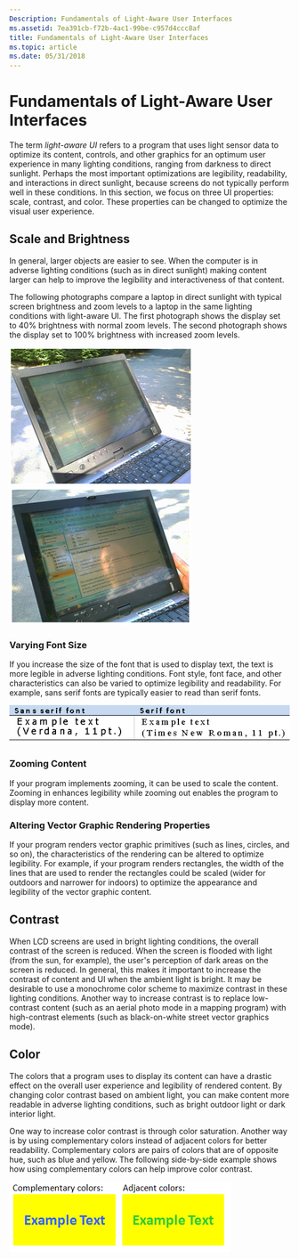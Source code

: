 ```yaml
---
Description: Fundamentals of Light-Aware User Interfaces
ms.assetid: 7ea391cb-f72b-4ac1-99be-c957d4ccc8af
title: Fundamentals of Light-Aware User Interfaces
ms.topic: article
ms.date: 05/31/2018
---
```


# Fundamentals of Light-Aware User Interfaces

The term *light-aware UI* refers to a program that uses light sensor data to optimize its content, controls, and other graphics for an optimum user experience in many lighting conditions, ranging from darkness to direct sunlight. Perhaps the most important optimizations are legibility, readability, and interactions in direct sunlight, because screens do not typically perform well in these conditions. In this section, we focus on three UI properties: scale, contrast, and color. These properties can be changed to optimize the visual user experience.

## Scale and Brightness

In general, larger objects are easier to see. When the computer is in adverse lighting conditions (such as in direct sunlight) making content larger can help to improve the legibility and interactiveness of that content.

The following photographs compare a laptop in direct sunlight with typical screen brightness and zoom levels to a laptop in the same lighting conditions with light-aware UI. The first photograph shows the display set to 40% brightness with normal zoom levels. The second photograph shows the display set to 100% brightness with increased zoom levels.

![laptop display at 40% brightness with normal zoom levels](images/laptop-40.png)![laptop display at 100% brightness with increased zoom levels](images/laptop-100.png)

### Varying Font Size

If you increase the size of the font that is used to display text, the text is more legible in adverse lighting conditions. Font style, font face, and other characteristics can also be varied to optimize legibility and readability. For example, sans serif fonts are typically easier to read than serif fonts.

![sans serif font compared to serif font](images/fonts.png)

### Zooming Content

If your program implements zooming, it can be used to scale the content. Zooming in enhances legibility while zooming out enables the program to display more content.

### Altering Vector Graphic Rendering Properties

If your program renders vector graphic primitives (such as lines, circles, and so on), the characteristics of the rendering can be altered to optimize legibility. For example, if your program renders rectangles, the width of the lines that are used to render the rectangles could be scaled (wider for outdoors and narrower for indoors) to optimize the appearance and legibility of the vector graphic content.

## Contrast

When LCD screens are used in bright lighting conditions, the overall contrast of the screen is reduced. When the screen is flooded with light (from the sun, for example), the user's perception of dark areas on the screen is reduced. In general, this makes it important to increase the contrast of content and UI when the ambient light is bright. It may be desirable to use a monochrome color scheme to maximize contrast in these lighting conditions. Another way to increase contrast is to replace low-contrast content (such as an aerial photo mode in a mapping program) with high-contrast elements (such as black-on-white street vector graphics mode).

## Color

The colors that a program uses to display its content can have a drastic effect on the overall user experience and legibility of rendered content. By changing color contrast based on ambient light, you can make content more readable in adverse lighting conditions, such as bright outdoor light or dark interior light.

One way to increase color contrast is through color saturation. Another way is by using complementary colors instead of adjacent colors for better readability. Complementary colors are pairs of colors that are of opposite hue, such as blue and yellow. The following side-by-side example shows how using complementary colors can help improve color contrast.

![example of the effects of text color on readability.](images/color.png)

 

 



